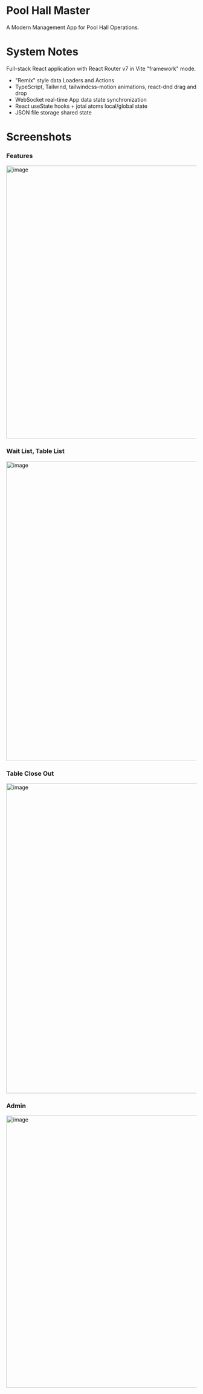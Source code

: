 # Pool Hall Master

A Modern Management App for Pool Hall Operations.

# System Notes

Full-stack React application with React Router v7 in Vite "framework" mode.

* "Remix" style data Loaders and Actions
* TypeScript, Tailwind, tailwindcss-motion animations, react-dnd drag and drop
* WebSocket real-time App data state synchronization
* React useState hooks + jotai atoms local/global state
* JSON file storage shared state

# Screenshots

### Features
<img width="721" alt="image" src="https://github.com/user-attachments/assets/7b4c6c32-babe-4270-bb27-f8120af6a736" />

### Wait List, Table List
<img width="792" alt="image" src="https://github.com/user-attachments/assets/f665ea02-d075-46b4-a574-cd4467ac5ace" />

### Table Close Out
<img width="819" alt="image" src="https://github.com/user-attachments/assets/6db9a9ba-849c-4549-88f5-ae6fe2d85e56" />

### Admin
<img width="719" alt="image" src="https://github.com/user-attachments/assets/bb78c286-508c-4c64-8f72-cac3efa0c104" />

